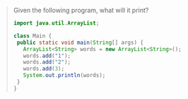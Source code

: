 > Given the following program, what will it print? 
>
> ```java
> import java.util.ArrayList;
>
> class Main {
>  public static void main(String[] args) {
>    ArrayList<String> words = new ArrayList<String>();
>    words.add("1");
>    words.add("2");
>    words.add(3);
>    System.out.println(words); 
>  }
> }
> ``` 